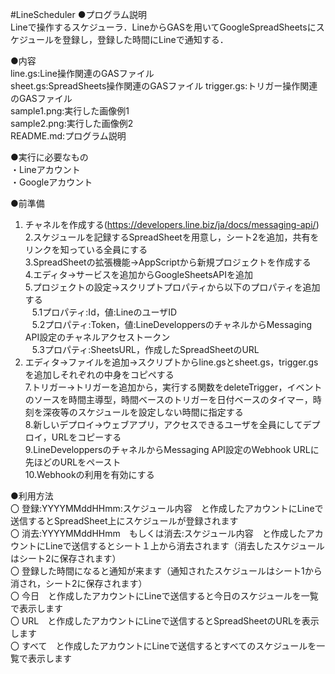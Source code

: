 #LineScheduler
●プログラム説明  
Lineで操作するスケジューラ．LineからGASを用いてGoogleSpreadSheetsにスケジュールを登録し，登録した時間にLineで通知する．  


●内容  
line.gs:Line操作関連のGASファイル  
sheet.gs:SpreadSheets操作関連のGASファイル 
trigger.gs:トリガー操作関連のGASファイル  
sample1.png:実行した画像例1  
sample2.png:実行した画像例2  
README.md:プログラム説明 


●実行に必要なもの  
・Lineアカウント  
・Googleアカウント  

●前準備    
1. チャネルを作成する(https://developers.line.biz/ja/docs/messaging-api/)    
2.スケジュールを記録するSpreadSheetを用意し，シート2を追加，共有をリンクを知っている全員にする      
3.SpreadSheetの拡張機能→AppScriptから新規プロジェクトを作成する  
4.エディタ→サービスを追加からGoogleSheetsAPIを追加  
5.プロジェクトの設定→スクリプトプロパティから以下のプロパティを追加する  
&ensp; 5.1プロパティ:Id，値:LineのユーザID  
&ensp; 5.2プロパティ:Token，値:LineDeveloppersのチャネルからMessaging API設定のチャネルアクセストークン   
&ensp; 5.3プロパティ:SheetsURL，作成したSpreadSheetのURL  
6. エディタ→ファイルを追加→スクリプトからline.gsとsheet.gs，trigger.gsを追加しそれぞれの中身をコピペする  
7.トリガー→トリガーを追加から，実行する関数をdeleteTrigger，イベントのソースを時間主導型，時間ベースのトリガーを日付ベースのタイマー，時刻を深夜等のスケジュールを設定しない時間に指定する  
8.新しいデプロイ→ウェブアプリ，アクセスできるユーザを全員にしてデプロイ，URLをコピーする  
9.LineDeveloppersのチャネルからMessaging API設定のWebhook URLに先ほどのURLをペースト  
10.Webhookの利用を有効にする  


●利用方法   
    〇 登録:YYYYMMddHHmm:スケジュール内容　と作成したアカウントにLineで送信するとSpreadSheet上にスケジュールが登録されます     
    〇 消去:YYYYMMddHHmm　もしくは消去:スケジュール内容　と作成したアカウントにLineで送信するとシート１上から消去されます（消去したスケジュールはシート2に保存されます）     
    〇 登録した時間になると通知が来ます（通知されたスケジュールはシート1から消され，シート2に保存されます）       
    〇 今日　と作成したアカウントにLineで送信すると今日のスケジュールを一覧で表示します  
    〇 URL　と作成したアカウントにLineで送信するとSpreadSheetのURLを表示します  
    〇 すべて　と作成したアカウントにLineで送信するとすべてのスケジュールを一覧で表示します    


 
	



